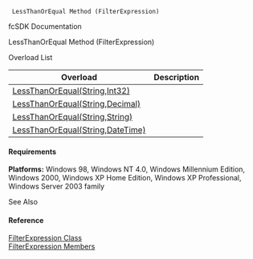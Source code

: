 ﻿     LessThanOrEqual Method (FilterExpression)                                                   

fcSDK Documentation

LessThanOrEqual Method (FilterExpression)

Overload List

| Overload | Description |
| --- | --- |
| [LessThanOrEqual(String,Int32)](fcSDK~FChoice.Foundation.Filters.FilterExpression~LessThanOrEqual(String,Int32).md) |   |
| [LessThanOrEqual(String,Decimal)](fcSDK~FChoice.Foundation.Filters.FilterExpression~LessThanOrEqual(String,Decimal).md) |   |
| [LessThanOrEqual(String,String)](fcSDK~FChoice.Foundation.Filters.FilterExpression~LessThanOrEqual(String,String).md) |   |
| [LessThanOrEqual(String,DateTime)](fcSDK~FChoice.Foundation.Filters.FilterExpression~LessThanOrEqual(String,DateTime).md) |   |

#### Requirements

**Platforms:** Windows 98, Windows NT 4.0, Windows Millennium Edition, Windows 2000, Windows XP Home Edition, Windows XP Professional, Windows Server 2003 family

See Also

#### Reference

[FilterExpression Class](fcSDK~FChoice.Foundation.Filters.FilterExpression.md)  
[FilterExpression Members](fcSDK~FChoice.Foundation.Filters.FilterExpression_members.md)